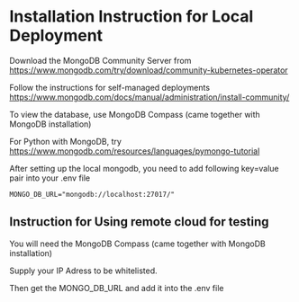 # Installation Instruction for Local Deployment

Download the MongoDB Community Server from
https://www.mongodb.com/try/download/community-kubernetes-operator

Follow the instructions for self-managed deployments
https://www.mongodb.com/docs/manual/administration/install-community/

To view the database, use MongoDB Compass (came together with MongoDB installation)

For Python with MongoDB, try
https://www.mongodb.com/resources/languages/pymongo-tutorial

After setting up the local mongodb, you need to add following key=value pair into your .env file

```shell
MONGO_DB_URL="mongodb://localhost:27017/"
```

## Instruction for Using remote cloud for testing

You will need the MongoDB Compass (came together with MongoDB installation)

Supply your IP Adress to be whitelisted.

Then get the MONGO_DB_URL and add it into the .env file
